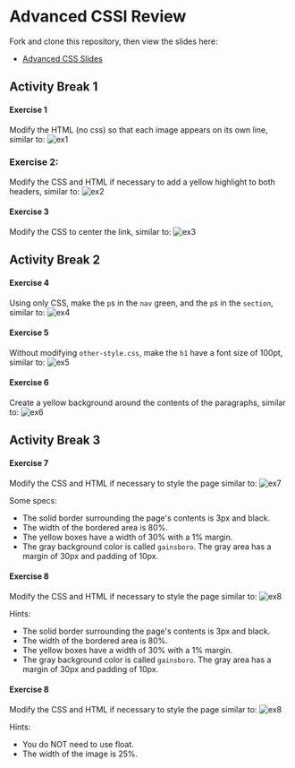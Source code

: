 # Advanced CSSI Review

Fork and clone this repository, then view the slides here:

  * [Advanced CSS Slides](https://docs.google.com/a/google.com/presentation/d/1HSvehXzLuR3PalwQindKWrCZzRrMqXMayX8cY1lkXq8/edit?usp=sharing)


## Activity Break 1

#### Exercise 1
Modify the HTML (no css) so that each image appears on its own line, similar to:
![ex1](http://i.imgur.com/g7xyfuTl.png?1)

### Exercise 2:
Modify the CSS and HTML if necessary to add a yellow highlight to both headers, similar to:
![ex2](http://i.imgur.com/kNXmnGkl.png)

#### Exercise 3
Modify the CSS to center the link, similar to:
![ex3](http://i.imgur.com/1bsEasXl.png)

## Activity Break 2
#### Exercise 4
Using only CSS, make the `p`s in the `nav` green, and the `p`s in the `section`, similar to:
![ex4](http://i.imgur.com/zhQmS3hl.png)

#### Exercise 5
Without modifying `other-style.css`, make the `h1` have a font size of 100pt, similar to:
![ex5](http://i.imgur.com/4k6GeUol.png)

#### Exercise 6
Create a yellow background around the contents of the paragraphs, similar to:
![ex6](http://i.imgur.com/R1QMIIjl.png)

## Activity Break 3

#### Exercise 7
Modify the CSS and HTML if necessary to style the page similar to:
![ex7](http://i.imgur.com/SRzQInAl.png)

Some specs:
* The solid border surrounding the page's contents is 3px and black.
* The width of the bordered area is 80%.
* The yellow boxes have a width of 30% with a 1% margin.
* The gray background color is called `gainsboro`. The gray area has a margin of 30px and padding of 10px.

#### Exercise 8
Modify the CSS and HTML if necessary to style the page similar to:
![ex8](http://i.imgur.com/SRzQInAl.png)

Hints:
* The solid border surrounding the page's contents is 3px and black.
* The width of the bordered area is 80%.
* The yellow boxes have a width of 30% with a 1% margin.
* The gray background color is called `gainsboro`. The gray area has a margin of 30px and padding of 10px.


#### Exercise 8
Modify the CSS and HTML if necessary to style the page similar to:
![ex8](http://i.imgur.com/tAfnjZCl.png)

Hints:
* You do NOT need to use float.
* The width of the image is 25%.


